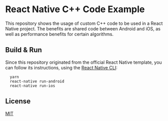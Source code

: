 # React Native C++ Code Example

This repository shows the usage of custom C++ code to be used in a React Native project. The benefits are shared code between Android and iOS, as well as performance benefits for certain algorithms.

## Build & Run

Since this repository originated from the official React Native template, you can follow its instructions, using the [React Native CLI](https://facebook.github.io/react-native/docs/getting-started.html):

      yarn
      react-native run-android
      react-native run-ios

## License

[MIT](LICENSE)
